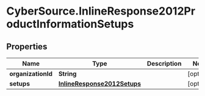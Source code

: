 # CyberSource.InlineResponse2012ProductInformationSetups

## Properties
Name | Type | Description | Notes
------------ | ------------- | ------------- | -------------
**organizationId** | **String** |  | [optional] 
**setups** | [**InlineResponse2012Setups**](InlineResponse2012Setups.md) |  | [optional] 


